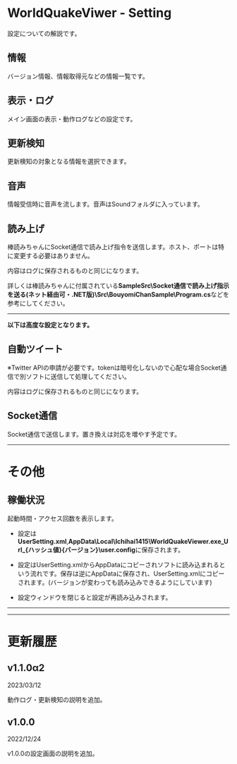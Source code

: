 ﻿# WorldQuakeViwer - Setting
設定についての解説です。

## 情報
バージョン情報、情報取得元などの情報一覧です。

## 表示・ログ
メイン画面の表示・動作ログなどの設定です。

## 更新検知
更新検知の対象となる情報を選択できます。

## 音声
情報受信時に音声を流します。音声はSoundフォルダに入っています。

## 読み上げ
棒読みちゃんにSocket通信で読み上げ指令を送信します。ホスト、ポートは特に変更する必要はありません。

内容はログに保存されるものと同じになります。

詳しくは棒読みちゃんに付属されている**SampleSrc\Socket通信で読み上げ指示を送る(ネット経由可・.NET版)\Src\BouyomiChanSample\Program.cs**などを参考にしてください。

---
**以下は高度な設定となります。**

## 自動ツイート
※Twitter APIの申請が必要です。tokenは暗号化しないので心配な場合Socket通信で別ソフトに送信して処理してください。

内容はログに保存されるものと同じになります。

## Socket通信
Socket通信で送信します。置き換えは対応を増やす予定です。

---

# その他

## 稼働状況
起動時間・アクセス回数を表示します。

- 設定は**UserSetting.xml**,**AppData\Local\Ichihai1415\WorldQuakeViewer.exe_Url_{ハッシュ値}\{バージョン}\user.config**に保存されます。

- 設定はUserSetting.xmlからAppDataにコピーされソフトに読み込まれるという流れです。保存は逆にAppDataに保存され、UserSetting.xmlにコピーされます。(バージョンが変わっても読み込みできるようにしています)

- 設定ウィンドウを閉じると設定が再読み込みされます。

---
---

# 更新履歴

## v1.1.0α2
2023/03/12

動作ログ・更新検知の説明を追加。

## v1.0.0
2022/12/24

v1.0.0の設定画面の説明を追加。
